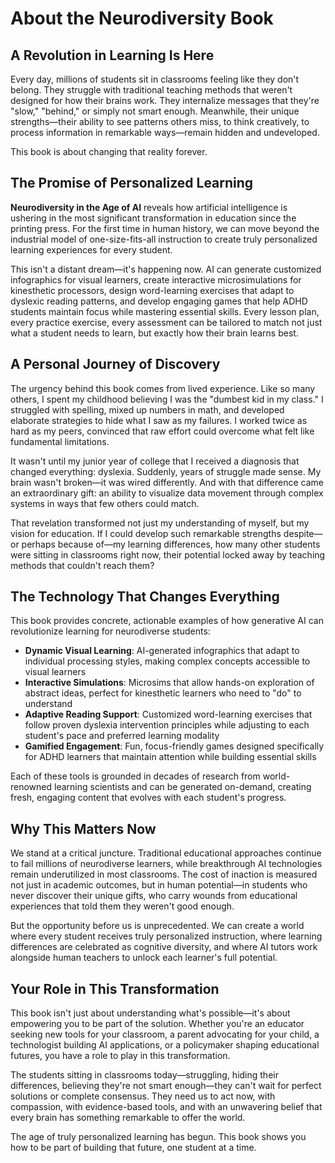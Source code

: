 # About the Neurodiversity Book

## A Revolution in Learning Is Here

Every day, millions of students sit in classrooms feeling like they don't belong. They struggle with traditional teaching methods that weren't designed for how their brains work. They internalize messages that they're "slow," "behind," or simply not smart enough. Meanwhile, their unique strengths—their ability to see patterns others miss, to think creatively, to process information in remarkable ways—remain hidden and undeveloped.

This book is about changing that reality forever.

## The Promise of Personalized Learning

**Neurodiversity in the Age of AI** reveals how artificial intelligence is ushering in the most significant transformation in education since the printing press. For the first time in human history, we can move beyond the industrial model of one-size-fits-all instruction to create truly personalized learning experiences for every student.

This isn't a distant dream—it's happening now. AI can generate customized infographics for visual learners, create interactive microsimulations for kinesthetic processors, design word-learning exercises that adapt to dyslexic reading patterns, and develop engaging games that help ADHD students maintain focus while mastering essential skills. Every lesson plan, every practice exercise, every assessment can be tailored to match not just what a student needs to learn, but exactly how their brain learns best.

## A Personal Journey of Discovery

The urgency behind this book comes from lived experience. Like so many others, I spent my childhood believing I was the "dumbest kid in my class." I struggled with spelling, mixed up numbers in math, and developed elaborate strategies to hide what I saw as my failures. I worked twice as hard as my peers, convinced that raw effort could overcome what felt like fundamental limitations.

It wasn't until my junior year of college that I received a diagnosis that changed everything: dyslexia. Suddenly, years of struggle made sense. My brain wasn't broken—it was wired differently. And with that difference came an extraordinary gift: an ability to visualize data movement through complex systems in ways that few others could match.

That revelation transformed not just my understanding of myself, but my vision for education. If I could develop such remarkable strengths despite—or perhaps because of—my learning differences, how many other students were sitting in classrooms right now, their potential locked away by teaching methods that couldn't reach them?

## The Technology That Changes Everything

This book provides concrete, actionable examples of how generative AI can revolutionize learning for neurodiverse students:

- **Dynamic Visual Learning**: AI-generated infographics that adapt to individual processing styles, making complex concepts accessible to visual learners
- **Interactive Simulations**: Microsims that allow hands-on exploration of abstract ideas, perfect for kinesthetic learners who need to "do" to understand
- **Adaptive Reading Support**: Customized word-learning exercises that follow proven dyslexia intervention principles while adjusting to each student's pace and preferred learning modality
- **Gamified Engagement**: Fun, focus-friendly games designed specifically for ADHD learners that maintain attention while building essential skills

Each of these tools is grounded in decades of research from world-renowned learning scientists and can be generated on-demand, creating fresh, engaging content that evolves with each student's progress.

## Why This Matters Now

We stand at a critical juncture. Traditional educational approaches continue to fail millions of neurodiverse learners, while breakthrough AI technologies remain underutilized in most classrooms. The cost of inaction is measured not just in academic outcomes, but in human potential—in students who never discover their unique gifts, who carry wounds from educational experiences that told them they weren't good enough.

But the opportunity before us is unprecedented. We can create a world where every student receives truly personalized instruction, where learning differences are celebrated as cognitive diversity, and where AI tutors work alongside human teachers to unlock each learner's full potential.

## Your Role in This Transformation

This book isn't just about understanding what's possible—it's about empowering you to be part of the solution. Whether you're an educator seeking new tools for your classroom, a parent advocating for your child, a technologist building AI applications, or a policymaker shaping educational futures, you have a role to play in this transformation.

The students sitting in classrooms today—struggling, hiding their differences, believing they're not smart enough—they can't wait for perfect solutions or complete consensus. They need us to act now, with compassion, with evidence-based tools, and with an unwavering belief that every brain has something remarkable to offer the world.

The age of truly personalized learning has begun. This book shows you how to be part of building that future, one student at a time.